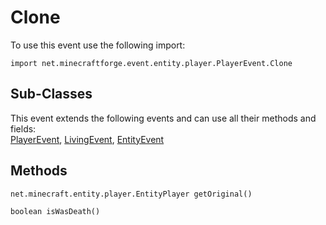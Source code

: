 # Clone

To use this event use the following import:
```groovy:no-line-numbers
import net.minecraftforge.event.entity.player.PlayerEvent.Clone
```

## Sub-Classes
This event extends the following events and can use all their methods and fields: <br>
[PlayerEvent](../player_event/player_event.md), [LivingEvent](../living_event/living_event.md), [EntityEvent](../entity_event/entity_event.md)

## Methods
```groovy:no-line-numbers
net.minecraft.entity.player.EntityPlayer getOriginal()
```

```groovy:no-line-numbers
boolean isWasDeath()
```
